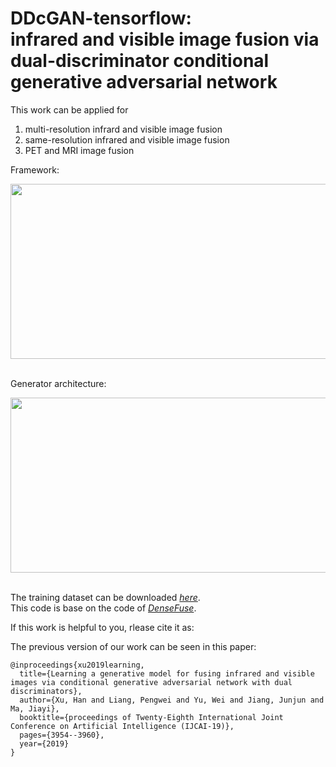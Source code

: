 # DDcGAN-tensorflow:<br> infrared and visible image fusion via dual-discriminator conditional generative adversarial network
This work can be applied for<br> 
1) multi-resolution infrard and visible image fusion<br>
2) same-resolution infrared and visible image fusion<br>
2) PET and MRI image fusion<br>  

Framework:
<div align=center><img src="https://github.com/hanna-xu/DDcGAN/blob/master/figures/procedure.png" width="520" height="280"/></div><br>

Generator architecture:
<div align=center><img src="https://github.com/hanna-xu/DDcGAN/blob/master/figures/Generator.png" width="520" height="280"/></div><br>

The training dataset can be downloaded [*here*](https://pan.baidu.com/s/1S1MKc3XdoICoSg6H33CPZw). <br>
This code is base on the code of [*DenseFuse*](https://github.com/hli1221/imagefusion_densefuse).


If this work is helpful to you, rlease cite it as: 


The previous version of our work can be seen in this paper:<br>
```
@inproceedings{xu2019learning,
  title={Learning a generative model for fusing infrared and visible images via conditional generative adversarial network with dual discriminators},
  author={Xu, Han and Liang, Pengwei and Yu, Wei and Jiang, Junjun and Ma, Jiayi},
  booktitle={proceedings of Twenty-Eighth International Joint Conference on Artificial Intelligence (IJCAI-19)},
  pages={3954--3960},
  year={2019}
}
```


